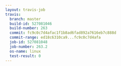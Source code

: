 ```yaml
---
layout: travis-job
travis:
  branch: master
  build-id: 527081046
  build-number: 263
  commit: fc9c0c7d4afac1f1b8ad6fad892a7616eb7c888d
  commit-range: ed18c6310ca9...fc9c0c7d4afa
  job-id: 527081048
  job-number: 263.2
  os-name: linux
  test-result: 0
---
```

